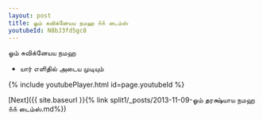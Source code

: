 ```yaml
---
layout: post
title: ஓம் சுவிக்னேயய நமஹ ௧௧ டைம்ஸ்
youtubeId: N8bJ3fd5gc8
---
```

 
 
 ஓம் சுவிக்னேயய நமஹ  
 
 -  யார் எளிதில் அடைய முடியும் 
 
  
 
  
 
 
 
 
 
 


{% include youtubePlayer.html id=page.youtubeId %}
 
[Next]({{ site.baseurl }}{% link  split1/_posts/2013-11-09-ஓம் தரக்ஷ்யாய நமஹ ௧௧ டைம்ஸ்.md%})
 
